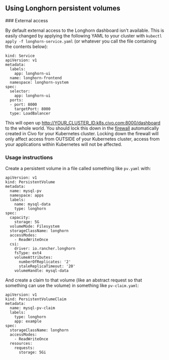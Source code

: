## Using Longhorn persistent volumes

### External access

By default external access to the Longhorn dashboard isn't available. This is easily changed by applying the following YAML to your cluster with `kubectl apply -f longhorn-service.yaml` (or whatever you call the file containing the contents below):


```
kind: Service
apiVersion: v1
metadata:
  labels:
    app: longhorn-ui
  name: longhorn-frontend
  namespace: longhorn-system
spec:
  selector:
    app: longhorn-ui
  ports:
  - port: 8000
    targetPort: 8000
  type: LoadBalancer
```

This will open up http://YOUR_CLUSTER_ID.k8s.civo.com:8000/dashboard to the whole world. You should lock this down in the [firewall](https://www.civo.com/account/firewalls) automatically created in Civo for your Kubernetes cluster. Locking down the firewall will only affect access from OUTSIDE of your Kubernetes cluster, access from your applications within Kubernetes will not be affected.

### Usage instructions

Create a persistent volume in a file called something like `pv.yaml` with:

```
apiVersion: v1
kind: PersistentVolume
metadata:
  name: mysql-pv
  namespace: apps
  labels:
    name: mysql-data
    type: longhorn
spec:
  capacity:
    storage: 5G
  volumeMode: Filesystem
  storageClassName: longhorn
  accessModes:
    - ReadWriteOnce
  csi:
    driver: io.rancher.longhorn
    fsType: ext4
    volumeAttributes:
      numberOfReplicates: '2'
      staleReplicaTimeout: '20'
    volumeHandle: mysql-data
```

And create a claim to that volume (like an abstract request so that something can use the volume) in something like `pv-claim.yaml`:

```
apiVersion: v1
kind: PersistentVolumeClaim
metadata:
  name: mysql-pv-claim
  labels:
    type: longhorn
    app: example
spec:
  storageClassName: longhorn
  accessModes:
    - ReadWriteOnce
  resources:
    requests:
      storage: 5Gi
```
